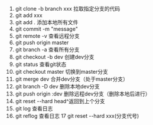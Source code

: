1. git clone -b branch xxx 拉取指定分支的代码
2. git add xxx
3. git add . 添加本地所有文件
4. git commit -m "message"
5. git remote -v 查看远程分支
6. git push origin master
7. git branch -a 查看所有分支
8. git checkout -b dev 创建dev分支
9. git status 查看git状态
10. git checkout master 切换到master分支
11. git merge dev 合并dev分支（处于master分支）
12. git branch -D dev 删除本地dev分支
13. git push origin :dev 删除远程dev分支（删除本地后进行）
14. git reset --hard head^返回到上个分支
15. git log 查看日志
16. git reflog 查看日志
17 git reset --hard xxx(分支代号)


